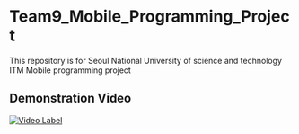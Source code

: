 # Team9_Mobile_Programming_Project
This repository is for Seoul National University of science and technology ITM Mobile programming project
## Demonstration Video
[![Video Label](http://img.youtube.com/vi/WgcjliebsNQ/0.jpg)]([https://www.youtube.com/watch?v=WgcjliebsNQ&feature=youtu.be](https://youtu.be/WgcjliebsNQ?si=GDfreULF0raEff_7)https://youtu.be/WgcjliebsNQ?si=GDfreULF0raEff_7)
